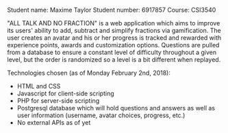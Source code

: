 Student name: Maxime Taylor
Student number: 6917857
Course: CSI3540

"ALL TALK AND NO FRACTION" is a web application which aims to improve its users' ability to add, subtract and simplify fractions via gamification. The user creates an avatar and his
or her progress is tracked and rewarded with experience points, awards and customization options. Questions are pulled from a database to ensure a constant level of difficulty 
throughout a given level, but the order is randomized so a level is a bit different when replayed.

Technologies chosen (as of Monday February 2nd, 2018):
- HTML and CSS
- Javascript for client-side scripting
- PHP for server-side scripting
- Postgresql database which will hold questions and answers as well as user information (username, avatar choices, progress, etc.)
- No external APIs as of yet